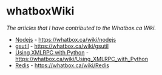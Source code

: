 whatboxWiki
===========

*The articles that I have contributed to the Whatbox.ca Wiki.*

+ [Nodejs](nodejs.md) - https://whatbox.ca/wiki/nodejs
+ [gsutil](gsutil.md) - https://whatbox.ca/wiki/gsutil
+ [Using XMLRPC with Python](xmlrpc-python.md) - https://whatbox.ca/wiki/Using_XMLRPC_with_Python
+ [Redis](redis.md) - https://whatbox.ca/wiki/Redis
